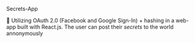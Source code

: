  Secrets-App
 
 :telescope: Utilizing OAuth 2.0 (Facebook and Google Sign-In) + hashing in a web-app built with React.js. The user can post their *secrets* to the world annonymously 
